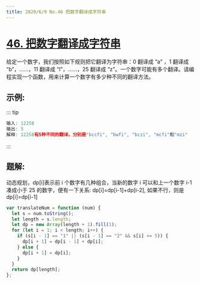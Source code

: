 ```yaml
---
title: 2020/6/9 No.46 把数字翻译成字符串
---
```


# [46. 把数字翻译成字符串](https://leetcode-cn.com/problems/ba-shu-zi-fan-yi-cheng-zi-fu-chuan-lcof/)

给定一个数字，我们按照如下规则把它翻译为字符串：0 翻译成 “a” ，1 翻译成 “b”，……，11 翻译成 “l”，……，25 翻译成 “z”。一个数字可能有多个翻译。请编程实现一个函数，用来计算一个数字有多少种不同的翻译方法。

## 示例:

::: tip

```js
输入: 12258
输出: 5
解释: 12258有5种不同的翻译，分别是"bccfi", "bwfi", "bczi", "mcfi"和"mzi"

```

:::

## 题解:

动态规划，dp[i]表示前 i 个数字有几种组合，当新的数字 i 可以和上一个数字 i-1 凑成小于 25 的数字，便有一下关系:
dp[i]=dp[i-1]+dp[i-2],
如果不行，则是 dp[i]=dp[i-1]

```js
var translateNum = function (num) {
  let s = num.toString();
  let length = s.length;
  let dp = new Array(length + 1).fill(1);
  for (let i = 1; i < length; i++) {
    if (s[i - 1] == "1" || (s[i - 1] == "2" && s[i] <= 5)) {
      dp[i + 1] = dp[i - 1] + dp[i];
    } else {
      dp[i + 1] = dp[i];
    }
  }
  return dp[length];
};
```
